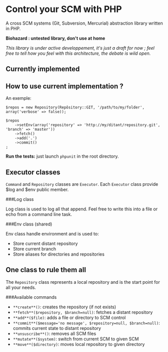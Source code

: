 Control your SCM with PHP
=========================

A cross SCM systems (Git, Subversion, Mercurial) abstraction library written in PHP.

**Biohazard : untested library, don't use at home**

*This library is under active developpement, it's just a draft for now ;
feel free to tell how you feel with this architecture, the debate is wild open.*


Currently implemented
---------------------




How to use current implementation ?
-----------------------------------

An exemple:

    $repos = new Repository(Repôsitory::GIT, '/path/to/my/folder', array('verbose' => false));
    
    $repos
        ->setEnv(array('repository' => 'http://my/ditant/repository.git', 'branch' => 'master'))
        ->fetch()
        ->add('.')
        ->commit()
    ;
    
**Run the tests:** just launch `phpunit` in the root directory.
        
        
Executor classes
----------------

`Command` and `Repository` classes are `Executor`. Each `Executor` class provide $log and $env public member.


###Log class

Log class is used to log all that append. Feel free to write this into a file or echo from a command line task.


###Env class (shared)

Env class handle environment and is used to:

-  Store current distant repository
-  Store current branch
-  Store aliases for directories and repositories
        
        
One class to rule them all
--------------------------

The `Repository` class represents a local repository and is the start point for all your needs.

###Available commands

-  `**create**()`: creates the repository (if not exists)
-  `**fetch**($repository, $branch=null)`: fetches a distant repository
-  `**add**($file)`: adds a file or directory to SCM control
-  `**commit**($message='no message', $repository=null, $branch=null)`: commits current state to distant repository
-  `**unsuscribe**()`: removes all SCM files
-  `**mutate**($system)`: switch from current SCM to given SCM
-  `**move**($directory)`: moves local repository to given directory